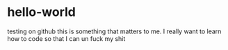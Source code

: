 # hello-world
testing on github
this is something that matters to me. I really want to learn how to code so that I can un fuck my shit
